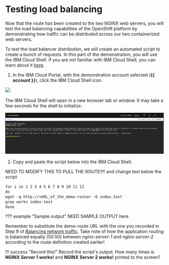 # Testing load balancing

Now that the route has been created to the two NGINX web servers, you will test the load balancing capabilities of the OpenShift platform by demonstrating how traffic can be distributed across our two containerized web servers.

To test the load balancer distribution, we will create an automated script to create a bunch of requests. In this part of the demonstration, you will use the IBM Cloud Shell. If you are not familiar with IBM Cloud Shell, you can learn about it [here](https://cloud.ibm.com/docs/cloud-shell?topic=cloud-shell-getting-started).

1. In the IBM Cloud Portal, with the demonstration account selected (**{{ account }}**), click the IBM Cloud Shell icon.

![](_attachments/CloudShellMenu2.png)

The IBM Cloud Shell will open in a new browser tab or window. It may take a few seconds for the shell to initialize.

![](_attachments/CloudShell.png)

2. Copy and paste the script below into the IBM Cloud Shell.


NEED TO MODIFY THIS TO PULL THE ROUTE!!!! and change text below the script


```
for i in 1 2 3 4 5 6 7 8 9 10 11 12
do
wget -q http://<URL_of_the_demo-route> -O index.test
grep works index.test
done
```

??? example "Sample output"
    NEED SAMPLE OUTPUT here

Remember to substitute the demo-route URL with the one you recorded in Step 9 of [Balancing network traffic](balancingNetworkTraffic.md). Take note of how the application routing is balanced equally (50:50) between _nginx-server-1_ and _nginx-server-2_ according to the route definition created earlier!

!!! success "Record this!"
    Record the script's output. How many times is **NGINX Server 1 works!** and **NGINX Server 2 works!** printed to the screen?
